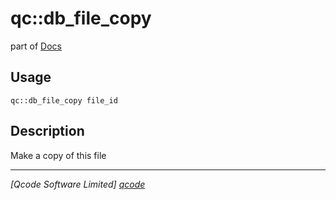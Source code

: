 qc::db_file_copy
================

part of [Docs](.)

Usage
-----
`qc::db_file_copy file_id`

Description
-----------
Make a copy of this file

----------------------------------
*[Qcode Software Limited] [qcode]*

[qcode]: http://www.qcode.co.uk "Qcode Software"
